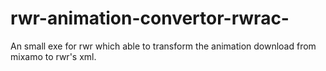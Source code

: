 # rwr-animation-convertor-rwrac-
An small exe for rwr which able to transform the animation download from mixamo to rwr's xml.
